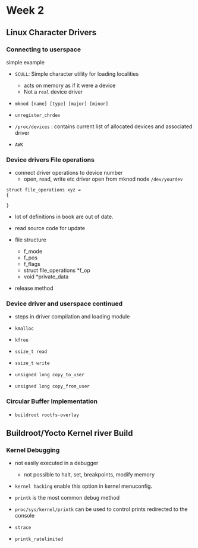 # Week 2

## Linux Character Drivers

### Connecting to userspace

simple example

* `SCULL`: Simple character utility for loading localities
    * acts on memory as if it were a device
    * Not a `real` device driver

* `mknod [name] [type] [major] [minor]`
* `unregister_chrdev`

* `/proc/devices` : contains current list of allocated devices and associated driver

* `AWK`

### Device drivers File operations

* connect driver operations to device number
    * open, read, write etc
driver open from mknod node `/dev/yourdev`

```
struct file_operations xyz = 
{

}
```

* lot of definitions in book are out of date.
* read source code for update

* file structure
    * f_mode
    * f_pos 
    * f_flags
    * struct file_operations *f_op 
    * void *private_data

* release method

### Device driver and userspace continued

* steps in driver compilation and loading module
* `kmalloc`
* `kfree`
* `ssize_t read`
* `ssize_t write`

* `unsigned long copy_to_user`
* `unsigned long copy_from_user`


### Circular Buffer Implementation

* `buildroot rootfs-overlay`


## Buildroot/Yocto Kernel river Build

### Kernel Debugging

* not easily executed in a debugger
    * not possible to halt, set, breakpoints, modify memory

* `kernel hacking` enable this option in kernel menuconfig.
* `printk` is the most common debug method
* `proc/sys/kernel/printk` can be used to control prints redirected to the console

* `strace`
* `printk_ratelimited`



